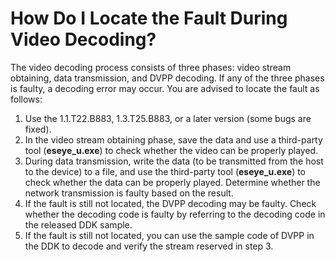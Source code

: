 # How Do I Locate the Fault During Video Decoding?<a name="EN-US_TOPIC_0197740727"></a>

The video decoding process consists of three phases: video stream obtaining, data transmission, and DVPP decoding. If any of the three phases is faulty, a decoding error may occur. You are advised to locate the fault as follows:

1.  Use the 1.1.T22.B883, 1.3.T25.B883, or a later version \(some bugs are fixed\).
2.  In the video stream obtaining phase, save the data and use a third-party tool \(**eseye\_u.exe**\) to check whether the video can be properly played.
3.  During data transmission, write the data \(to be transmitted from the host to the device\) to a file, and use the third-party tool \(**eseye\_u.exe**\) to check whether the data can be properly played. Determine whether the network transmission is faulty based on the result.
4.  If the fault is still not located, the DVPP decoding may be faulty. Check whether the decoding code is faulty by referring to the decoding code in the released DDK sample.
5.  If the fault is still not located, you can use the sample code of DVPP in the DDK to decode and verify the stream reserved in step 3.

